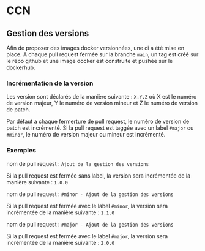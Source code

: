 # CCN 



## Gestion des versions
Afin de proposer des images docker versionnées, une ci a été mise en place. 
A chaque pull request fermée sur la branche `main`, un tag est créé sur le répo github et une image docker est construite et pushée sur le dockerhub.

### Incrémentation de la version
Les version sont déclarés de la manière suivante : `X.Y.Z` où X est le numéro de version majeur, Y le numéro de version mineur et Z le numéro de version de patch.

Par défaut a chaque fermerture de pull request, le numéro de version de patch est incrémenté. Si la pull request est taggée avec un label `#major` ou `#minor`, le numéro de version majeur ou mineur est incrémenté.

### Exemples

nom de pull request : `Ajout de la gestion des versions`

Si la pull request est fermée sans label, la version sera incrémentée de la manière suivante : `1.0.0`

nom de pull request : `#minor - Ajout de la gestion des versions `

Si la pull request est fermée avec le label `#minor`, la version sera incrémentée de la manière suivante : `1.1.0`

nom de pull request : `#major - Ajout de la gestion des versions`

Si la pull request est fermée avec le label `#major`, la version sera incrémentée de la manière suivante : `2.0.0`

